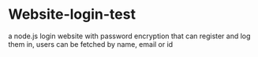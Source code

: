 # Website-login-test
a node.js login website with password encryption that can register and log them in, users can be fetched by name, email or id
